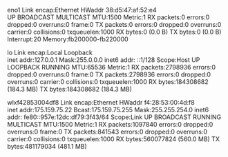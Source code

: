 eno1      Link encap:Ethernet  HWaddr 38:d5:47:af:52:e4  
          UP BROADCAST MULTICAST  MTU:1500  Metric:1
          RX packets:0 errors:0 dropped:0 overruns:0 frame:0
          TX packets:0 errors:0 dropped:0 overruns:0 carrier:0
          collisions:0 txqueuelen:1000 
          RX bytes:0 (0.0 B)  TX bytes:0 (0.0 B)
          Interrupt:20 Memory:fb200000-fb220000 

lo        Link encap:Local Loopback  
          inet addr:127.0.0.1  Mask:255.0.0.0
          inet6 addr: ::1/128 Scope:Host
          UP LOOPBACK RUNNING  MTU:65536  Metric:1
          RX packets:2798936 errors:0 dropped:0 overruns:0 frame:0
          TX packets:2798936 errors:0 dropped:0 overruns:0 carrier:0
          collisions:0 txqueuelen:1000 
          RX bytes:184308682 (184.3 MB)  TX bytes:184308682 (184.3 MB)

wlxf42853004df8 Link encap:Ethernet  HWaddr f4:28:53:00:4d:f8  
          inet addr:175.159.75.22  Bcast:175.159.75.255  Mask:255.255.254.0
          inet6 addr: fe80::957e:12dc:df79:3f43/64 Scope:Link
          UP BROADCAST RUNNING MULTICAST  MTU:1500  Metric:1
          RX packets:1097840 errors:0 dropped:0 overruns:0 frame:0
          TX packets:841543 errors:0 dropped:0 overruns:0 carrier:0
          collisions:0 txqueuelen:1000 
          RX bytes:560077824 (560.0 MB)  TX bytes:481179034 (481.1 MB)


